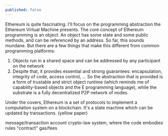 ```yaml
---
published: false
---
```




Ethereum is quite fascinating. 
I'll focus on the programming abstraction the Ethereum Virtual Machine presents.
The core concept of Ethereum programming is an object. An object has some state and some public methods, and can be referenced by an address. 
So far, this sounds mundane.
But there are a few things that make this different from common programming platforms:
1. Objects run in a shared space and can be addressed by any participant on the network
2. Despite that, it provides essential and strong guarantees: encapsulation, integrity of code, access control, ...
So the abstraction that is provided is a form of trustable and strict object runtime (which reminds me of capability-based objects and the E programming language), while the substrate is a fully decentralized P2P network of nodes.

Under the covers, Ethereum is a set of protocols to implement a computation system on a blockchain. It's a state machine which can be updated by transactions. (yellow paper)

message/transaction
account
crypto-law system, where the code embodies rules
"contract"
gas/fees